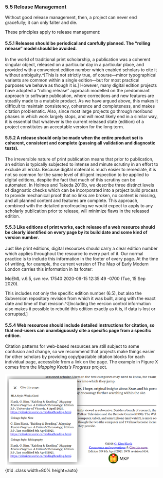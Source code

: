 ### 5.5 Release Management 

Without good release management, then, a project can never end gracefully; it can only falter and die. 

These principles apply to release management:

#### 5.5.1 Releases should be periodical and carefully planned. The “rolling release” model should be avoided.

In the world of traditional print scholarship, a publication was a coherent singular object, released on a particular day in a particular place, and provided with a convenient edition number which enabled scholars to cite it without ambiguity.^[This is not strictly true, of course—minor typographical variants are common within a single edition—but for most practical purposes we behave as though it is.] However, many digital edition projects have adopted a “rolling release” approach modelled on the predominant approach to software publication, where corrections and new features are steadily made to a mutable product. As we have argued above, this makes it difficult to maintain consistency, coherence and completeness, and makes citation problematic. Also, since most large projects go through moribund phases in which work largely stops, and will most likely end in a similar way, it is essential that whatever is the current released state (edition) of a project constitutes an acceptable version for the long term.

#### 5.5.2 A release should only be made when the entire product set is coherent, consistent and complete (passing all validation and diagnostic tests).

The irreversible nature of print publication means that prior to publication, an edition is typically subjected to intense and minute scrutiny in an effort to exclude all errata. Because digital material is much easier to remediate, it is not so common for the same level of diligent inspection to be applied to digital editions, despite the fact that much of this scrutiny can be automated. In Holmes and Takeda 2019b, we describe three distinct levels of diagnostic checks which can be incorporated into a project build process to provide mechanical proof that no links are broken, no content is missing, and all planned content and features are complete. This approach, combined with the detailed proofreading we would expect to apply to any scholarly publication prior to release, will minimize flaws in the released edition.

#### 5.5.3 Like editions of print works, each release of a web resource should be clearly identified on every page by its build date and some kind of version number.

Just like print editions, digital resources should carry a clear edition number which applies throughout the resource to every part of it. Our normal practice is to include this information in the footer of every page. At the time of writing, for example, the current version of The Map of Early Modern London carries this information in its footer:

MoEML v.6.5, svn rev. 17540 2020-09-15 12:35:49 -0700 (Tue, 15 Sep 2020). 

This includes not only the specific edition number (6.5), but also the Subversion repository revision from which it was built, along with the exact date and time of that revision.^:[Including the version control information also makes it possible to rebuild this edition exactly as it is, if data is lost or corrupted.]

#### 5.5.4 Web resources should include detailed instructions for citation, so that end-users can unambiguously cite a specific page from a specific edition.

Citation patterns for web-based resources are still subject to some confusion and change, so we recommend that projects make things easier for other scholars by providing copy/pastable citation blocks for each individual page, accessible from a link on the page. The example in Figure X comes from the _Mapping Keats’s Progress_ project.

![Citation popup in _Mapping Keats’s Progress_](images/citationPopup.png){#id .class width=80% height=auto}


